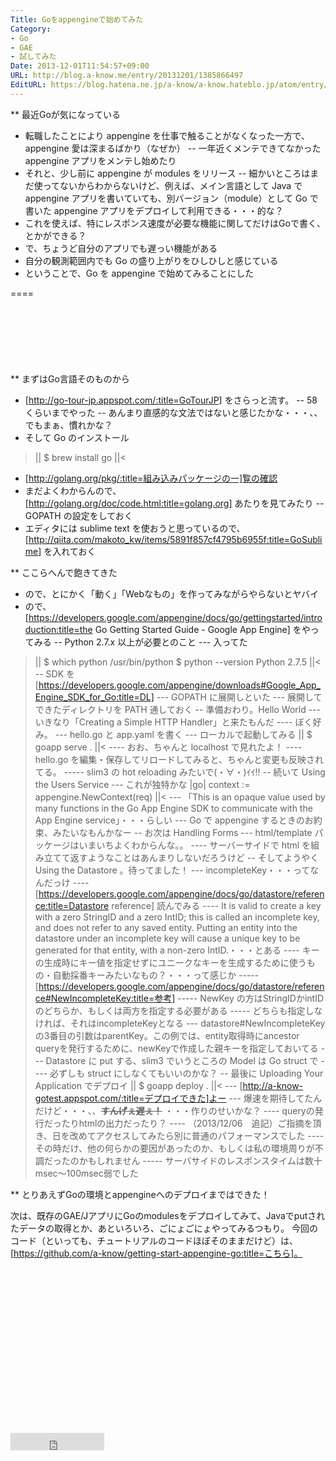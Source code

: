 ```yaml
---
Title: Goをappengineで始めてみた
Category:
- Go
- GAE
- 試してみた
Date: 2013-12-01T11:54:57+09:00
URL: http://blog.a-know.me/entry/20131201/1385866497
EditURL: https://blog.hatena.ne.jp/a-know/a-know.hateblo.jp/atom/entry/12921228815727979252
---
```


** 最近Goが気になっている
- 転職したことにより appengine を仕事で触ることがなくなった一方で、appengine 愛は深まるばかり（なぜか）
-- 一年近くメンテできてなかった appengine アプリをメンテし始めたり
- それと、少し前に appengine が modules をリリース
-- 細かいところはまだ使ってないからわからないけど、例えば、メイン言語として Java で appengine アプリを書いていても、別バージョン（module）として Go で書いた appengine アプリをデプロイして利用できる・・・的な？
- これを使えば、特にレスポンス速度が必要な機能に関してだけはGoで書く、とかができる？
- で、ちょうど自分のアプリでも遅っい機能がある
- 自分の観測範囲内でも Go の盛り上がりをひしひしと感じている
- ということで、Go を appengine で始めてみることにした

====

<script async src="//pagead2.googlesyndication.com/pagead/js/adsbygoogle.js"></script>
<!-- article-top -->
<ins class="adsbygoogle"
     style="display:inline-block;width:728px;height:90px"
     data-ad-client="ca-pub-3463034538369189"
     data-ad-slot="8367620130"></ins>
<script>
(adsbygoogle = window.adsbygoogle || []).push({});
</script>


** まずはGo言語そのものから
- [http://go-tour-jp.appspot.com/:title=GoTourJP] をさらっと流す。
-- 58くらいまでやった
-- あんまり直感的な文法ではないと感じたかな・・・、、でもまぁ、慣れかな？
- そして Go のインストール
>||
$ brew install go
||<
- [http://golang.org/pkg/:title=組み込みパッケージの一]覧の確認
- まだよくわからんので、 [http://golang.org/doc/code.html:title=golang.org] あたりを見てみたり
-- GOPATH の設定をしておく
- エディタには sublime text を使おうと思っているので、[http://qiita.com/makoto_kw/items/5891f857cf4795b6955f:title=GoSublime] を入れておく


** ここらへんで飽きてきた
- ので、とにかく「動く」「Webなもの」を作ってみながらやらないとヤバイ
- ので、[https://developers.google.com/appengine/docs/go/gettingstarted/introduction:title=the Go Getting Started Guide - Google App Engine] をやってみる
-- Python 2.7.x 以上が必要とのこと
--- 入ってた
>||
$ which python
/usr/bin/python
$ python --version
Python 2.7.5
||<
-- SDK を[https://developers.google.com/appengine/downloads#Google_App_Engine_SDK_for_Go:title=DL]
--- GOPATH に展開しといた
--- 展開してできたディレクトリを PATH 通しておく
-- 準備おわり。Hello World
--- いきなり「Creating a Simple HTTP Handler」と来たもんだ
---- ぼく好み。
--- hello.go と app.yaml を書く
--- ローカルで起動してみる
>||
$ goapp serve .
||<
---- おお、ちゃんと localhost で見れたよ！
---- hello.go を編集・保存してリロードしてみると、ちゃんと変更も反映されてる。
----- slim3 の hot reloading みたいで(・∀・)ｲｲ!!
-- 続いて Using the Users Service
--- これが独特かな
>|go|
context := appengine.NewContext(req)
||<
--- 「This is an opaque value used by many functions in the Go App Engine SDK to communicate with the App Engine service」・・・らしい
--- Go で appengine するときのお約束、みたいなもんかなー
-- お次は Handling Forms
--- html/template パッケージはいまいちよくわからんな。。
---- サーバーサイドで html を組み立てて返すようなことはあんまりしないだろうけど
-- そしてようやく Using the Datastore 。待ってました！
--- incompleteKey・・・ってなんだっけ
---- [https://developers.google.com/appengine/docs/go/datastore/reference:title=Datastore reference] 読んでみる
---- It is valid to create a key with a zero StringID and a zero IntID; this is called an incomplete key, and does not refer to any saved entity. Putting an entity into the datastore under an incomplete key will cause a unique key to be generated for that entity, with a non-zero IntID.・・・とある
---- キーの生成時にキー値を指定せずにユニークなキーを生成するために使うもの・自動採番キーみたいなもの？・・・って感じか
----- [https://developers.google.com/appengine/docs/go/datastore/reference#NewIncompleteKey:title=参考]
----- NewKey の方はStringIDかintIDのどちらか、もしくは両方を指定する必要がある
----- どちらも指定しなければ、それはincompleteKeyとなる
--- datastore#NewIncompleteKey の3番目の引数はparentKey。この例では、entity取得時にancestor queryを発行するために、newKeyで作成した親キーを指定しておいてる
--- Datastore に put する、slim3 でいうところの Model は Go struct で
---- 必ずしも struct にしなくてもいいのかな？
-- 最後に Uploading Your Application でデプロイ
>||
 $ goapp deploy .
||<
--- [http://a-know-gotest.appspot.com/:title=デプロイできた]よー
--- 爆速を期待してたんだけど・・・、、<del datetime="2013-12-06T09:44:44+09:00"><span class="deco" style="font-weight:bold;">すんげぇ遅ぇ！</span></del> ・・・作りのせいかな？
---- queryの発行だったりhtmlの出力だったり？
---- （2013/12/06　追記）ご指摘を頂き、日を改めてアクセスしてみたら別に普通のパフォーマンスでした
---- その時だけ、他の何らかの要因があったのか、もしくは私の環境周りが不調だったのかもしれません
----- サーバサイドのレスポンスタイムは数十msec〜100msec弱でした


** とりあえずGoの環境とappengineへのデプロイまではできた！

次は、既存のGAE/JアプリにGoのmodulesをデプロイしてみて、Javaでputされたデータの取得とか、あといろいろ、ごにょごにょやってみるつもり。
今回のコード（といっても、チュートリアルのコードほぼそのままだけど）は、[https://github.com/a-know/getting-start-appengine-go:title=こちら]。


<script async src="//pagead2.googlesyndication.com/pagead/js/adsbygoogle.js"></script>
<!-- article-bottom2 -->
<ins class="adsbygoogle"
     style="display:inline-block;width:300px;height:250px"
     data-ad-client="ca-pub-3463034538369189"
     data-ad-slot="5274552934"></ins>
<script>
(adsbygoogle = window.adsbygoogle || []).push({});
</script>


<iframe src="http://blog.hatena.ne.jp/a-know/a-know.hateblo.jp/subscribe/iframe" allowtransparency="true" frameborder="0" scrolling="no" width="150" height="28"></iframe>
